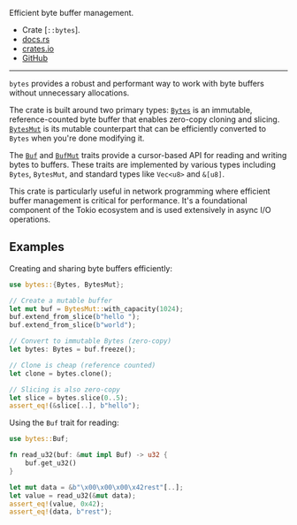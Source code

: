 Efficient byte buffer management.

- Crate [`::bytes`].
- [docs.rs](https://docs.rs/bytes)
- [crates.io](https://crates.io/crates/bytes)
- [GitHub](https://github.com/tokio-rs/bytes)

---

`bytes` provides a robust and performant way to work with byte buffers
without unnecessary allocations.

The crate is built around two primary types:
[`Bytes`] is an immutable, reference-counted byte buffer
that enables zero-copy cloning and slicing.
[`BytesMut`] is its mutable counterpart that can be efficiently
converted to `Bytes` when you're done modifying it.

The [`Buf`] and [`BufMut`] traits provide a cursor-based API
for reading and writing bytes to buffers.
These traits are implemented by various types including
`Bytes`, `BytesMut`, and standard types like `Vec<u8>` and `&[u8]`.

This crate is particularly useful in network programming
where efficient buffer management is critical for performance.
It's a foundational component of the Tokio ecosystem
and is used extensively in async I/O operations.

## Examples

Creating and sharing byte buffers efficiently:

```rust
use bytes::{Bytes, BytesMut};

// Create a mutable buffer
let mut buf = BytesMut::with_capacity(1024);
buf.extend_from_slice(b"hello ");
buf.extend_from_slice(b"world");

// Convert to immutable Bytes (zero-copy)
let bytes: Bytes = buf.freeze();

// Clone is cheap (reference counted)
let clone = bytes.clone();

// Slicing is also zero-copy
let slice = bytes.slice(0..5);
assert_eq!(&slice[..], b"hello");
```

Using the `Buf` trait for reading:

```rust
use bytes::Buf;

fn read_u32(buf: &mut impl Buf) -> u32 {
    buf.get_u32()
}

let mut data = &b"\x00\x00\x00\x42rest"[..];
let value = read_u32(&mut data);
assert_eq!(value, 0x42);
assert_eq!(data, b"rest");
```

[`Bytes`]: crate::bytes::Bytes
[`BytesMut`]: crate::bytes::BytesMut
[`Buf`]: crate::bytes::Buf
[`BufMut`]: crate::bytes::BufMut